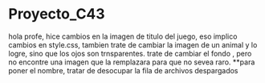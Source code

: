 # Proyecto_C43
hola profe, hice cambios en la imagen de titulo del juego, eso implico cambios en style.css, tambien trate de cambiar la imagen de un animal y lo logre, sino que los ojos son trnsparentes. trate de cambiar el fondo , pero no encontre una imagen que la remplazara para que no sevea raro.
**para poner el nombre, tratar de desocupar la fila de archivos despargados

